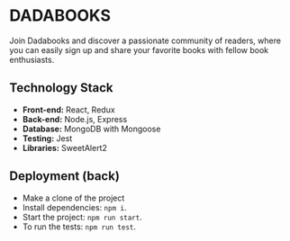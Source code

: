 # DADABOOKS

Join Dadabooks and discover a passionate community of readers, where you can easily sign up and share your favorite books with fellow book enthusiasts.

## Technology Stack

- **Front-end:** React, Redux
- **Back-end:** Node.js, Express
- **Database:** MongoDB with Mongoose
- **Testing:** Jest
- **Libraries:** SweetAlert2

## Deployment (back)

- Make a clone of the project
- Install dependencies: `npm i`.
- Start the project: `npm run start`.
- To run the tests: `npm run test`.
